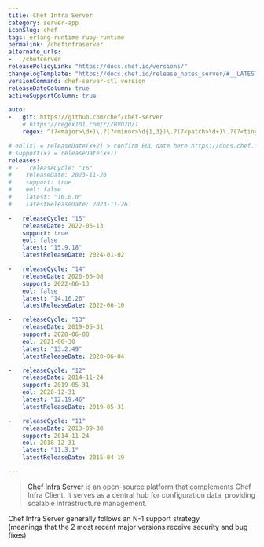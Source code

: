 ```yaml
---
title: Chef Infra Server
category: server-app
iconSlug: chef
tags: erlang-runtime ruby-runtime
permalink: /chefinfraserver
alternate_urls:
-   /chefserver
releasePolicyLink: "https://docs.chef.io/versions/"
changelogTemplate: "https://docs.chef.io/release_notes_server/#__LATEST__/"
versionCommand: chef-server-ctl version
releaseDateColumn: true
activeSupportColumn: true

auto:
-   git: https://github.com/chef/chef-server
    # https://regex101.com/r/ZBVO7U/1
    regex: ^(?<major>\d+)\.?(?<minor>\d{1,3})\.?(?<patch>\d+)\.?(?<tiny>\d+)?$

# eol(x) = releaseDate(x+2) > confirm EOL date here https://docs.chef.io/versions/
# support(x) = releaseDate(x+1)
releases:
# -   releaseCycle: "16"
#    releaseDate: 2023-11-26
#    support: true
#    eol: false
#    latest: "16.0.0"
#    latestReleaseDate: 2023-11-26

-   releaseCycle: "15"
    releaseDate: 2022-06-13
    support: true
    eol: false
    latest: "15.9.18"
    latestReleaseDate: 2024-01-02

-   releaseCycle: "14"
    releaseDate: 2020-06-08
    support: 2022-06-13
    eol: false
    latest: "14.16.26"
    latestReleaseDate: 2022-06-10

-   releaseCycle: "13"
    releaseDate: 2019-05-31
    support: 2020-06-08
    eol: 2021-06-30
    latest: "13.2.49"
    latestReleaseDate: 2020-06-04

-   releaseCycle: "12"
    releaseDate: 2014-11-24
    support: 2019-05-31
    eol: 2020-12-31
    latest: "12.19.46"
    latestReleaseDate: 2019-05-31

-   releaseCycle: "11"
    releaseDate: 2013-09-30
    support: 2014-11-24
    eol: 2018-12-31
    latest: "11.3.1"
    latestReleaseDate: 2015-04-19

---
```


> [Chef Infra Server](https://docs.chef.io/server/) is an open-source platform that complements Chef Infra Client.
> It serves as a central hub for configuration data, providing scalable infrastructure management. 

Chef Infra Server generally follows an N-1 support strategy  
(meanings that the 2 most recent major versions receive security and bug fixes)
